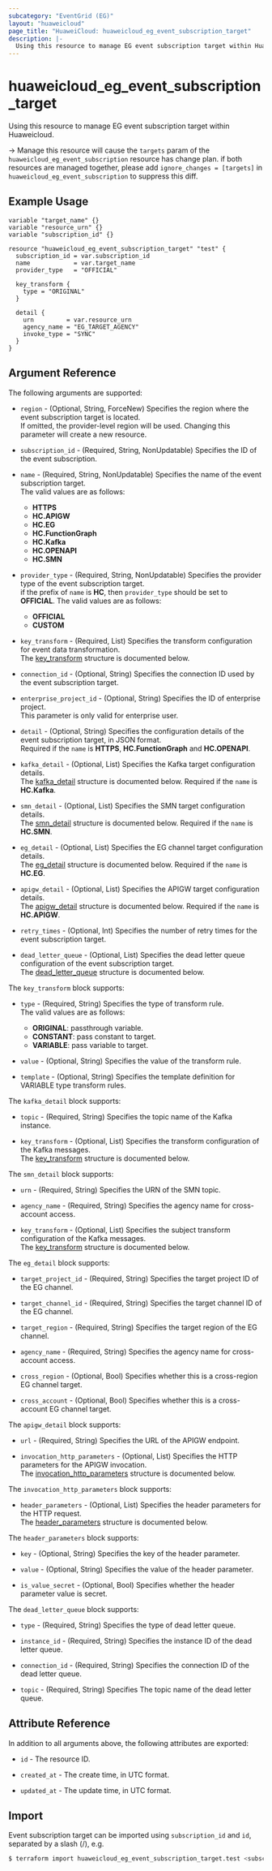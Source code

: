 ```yaml
---
subcategory: "EventGrid (EG)"
layout: "huaweicloud"
page_title: "HuaweiCloud: huaweicloud_eg_event_subscription_target"
description: |-
  Using this resource to manage EG event subscription target within Huaweicloud.
---
```


# huaweicloud_eg_event_subscription_target

Using this resource to manage EG event subscription target within Huaweicloud.

-> Manage this resource will cause the `targets` param of the `huaweicloud_eg_event_subscription` resource has
   change plan. if both resources are managed together, please add `ignore_changes = [targets]`
   in `huaweicloud_eg_event_subscription` to suppress this diff.

## Example Usage

```hcl
variable "target_name" {}
variable "resource_urn" {}
variable "subscription_id" {}

resource "huaweicloud_eg_event_subscription_target" "test" {
  subscription_id = var.subscription_id
  name            = var.target_name
  provider_type   = "OFFICIAL"
  
  key_transform {
    type = "ORIGINAL"
  }

  detail {
    urn         = var.resource_urn
    agency_name = "EG_TARGET_AGENCY"
    invoke_type = "SYNC"
  }
}
```

## Argument Reference

The following arguments are supported:

* `region` - (Optional, String, ForceNew) Specifies the region where the event subscription target is located.  
  If omitted, the provider-level region will be used.
  Changing this parameter will create a new resource.

* `subscription_id` - (Required, String, NonUpdatable) Specifies the ID of the event subscription.

* `name` - (Required, String, NonUpdatable) Specifies the name of the event subscription target.  
  The valid values are as follows:
  + **HTTPS**
  + **HC.APIGW**
  + **HC.EG**
  + **HC.FunctionGraph**
  + **HC.Kafka**
  + **HC.OPENAPI**
  + **HC.SMN**

* `provider_type` - (Required, String, NonUpdatable) Specifies the provider type of the event subscription target.  
  if the prefix of `name` is **HC**, then `provider_type` should be set to **OFFICIAL**.
  The valid values are as follows:
  + **OFFICIAL**
  + **CUSTOM**

* `key_transform` - (Required, List) Specifies the transform configuration for event data transformation.  
  The [key_transform](#eg_target_key_transform) structure is documented below.

* `connection_id` - (Optional, String) Specifies the connection ID used by the event subscription target.

* `enterprise_project_id` - (Optional, String) Specifies the ID of enterprise project.  
   This parameter is only valid for enterprise user.

* `detail` - (Optional, String) Specifies the configuration details of the event subscription target, in JSON format.  
  Required if the `name` is **HTTPS**, **HC.FunctionGraph** and **HC.OPENAPI**.

* `kafka_detail` - (Optional, List) Specifies the Kafka target configuration details.  
  The [kafka_detail](#eg_target_kafka_detail) structure is documented below.
  Required if the `name` is **HC.Kafka**.

* `smn_detail` - (Optional, List) Specifies the SMN target configuration details.  
  The [smn_detail](#eg_target_smn_detail) structure is documented below.
  Required if the `name` is **HC.SMN**.

* `eg_detail` - (Optional, List) Specifies the EG channel target configuration details.  
  The [eg_detail](#eg_target_eg_detail) structure is documented below.
  Required if the `name` is **HC.EG**.

* `apigw_detail` - (Optional, List) Specifies the APIGW target configuration details.  
  The [apigw_detail](#eg_target_apigw_detail) structure is documented below.
  Required if the `name` is **HC.APIGW**.

* `retry_times` - (Optional, Int) Specifies the number of retry times for the event subscription target.

* `dead_letter_queue` - (Optional, List) Specifies the dead letter queue configuration of the event subscription
 target.  
  The [dead_letter_queue](#eg_target_dead_letter_queue) structure is documented below.

<a name="eg_target_key_transform"></a>
The `key_transform` block supports:

* `type` - (Required, String) Specifies the type of transform rule.  
  The valid values are as follows:
  + **ORIGINAL**: passthrough variable.
  + **CONSTANT**: pass constant to target.
  + **VARIABLE**: pass variable to target.

* `value` - (Optional, String) Specifies the value of the transform rule.

* `template` - (Optional, String) Specifies the template definition for VARIABLE type transform rules.

<a name="eg_target_kafka_detail"></a>
The `kafka_detail` block supports:

* `topic` - (Required, String) Specifies the topic name of the Kafka instance.

* `key_transform` - (Optional, List) Specifies the transform configuration of the Kafka messages.  
  The [key_transform](#eg_target_key_transform) structure is documented below.

<a name="eg_target_smn_detail"></a>
The `smn_detail` block supports:

* `urn` - (Required, String) Specifies the URN of the SMN topic.

* `agency_name` - (Required, String) Specifies the agency name for cross-account access.

* `key_transform` - (Optional, List) Specifies the subject transform configuration of the Kafka
 messages.  
  The [key_transform](#eg_target_key_transform) structure is documented below.

<a name="eg_target_eg_detail"></a>
The `eg_detail` block supports:

* `target_project_id` - (Required, String) Specifies the target project ID of the EG channel.

* `target_channel_id` - (Required, String) Specifies the target channel ID of the EG channel.

* `target_region` - (Required, String) Specifies the target region of the EG channel.

* `agency_name` - (Required, String) Specifies the agency name for cross-account access.

* `cross_region` - (Optional, Bool) Specifies whether this is a cross-region EG channel target.

* `cross_account` - (Optional, Bool) Specifies whether this is a cross-account EG channel target.

<a name="eg_target_apigw_detail"></a>
The `apigw_detail` block supports:

* `url` - (Required, String) Specifies the URL of the APIGW endpoint.

* `invocation_http_parameters` - (Optional, List) Specifies the HTTP parameters for the APIGW invocation.  
  The [invocation_http_parameters](#eg_target_apigw_parameters) structure is documented below.

<a name="eg_target_apigw_parameters"></a>
The `invocation_http_parameters` block supports:

* `header_parameters` - (Optional, List) Specifies the header parameters for the HTTP request.  
  The [header_parameters](#eg_target_apigw_header_parameter) structure is documented below.

<a name="eg_target_apigw_header_parameter"></a>
The `header_parameters` block supports:

* `key` - (Optional, String) Specifies the key of the header parameter.

* `value` - (Optional, String) Specifies the value of the header parameter.

* `is_value_secret` - (Optional, Bool) Specifies whether the header parameter value is secret.

<a name="eg_target_dead_letter_queue"></a>
The `dead_letter_queue` block supports:

* `type` - (Required, String) Specifies the type of dead letter queue.

* `instance_id` - (Required, String) Specifies the instance ID of the dead letter queue.

* `connection_id` - (Required, String) Specifies the connection ID of the dead letter queue.

* `topic` - (Required, String) Specifies The topic name of the dead letter queue.

## Attribute Reference

In addition to all arguments above, the following attributes are exported:

* `id` - The resource ID.

* `created_at` - The create time, in UTC format.

* `updated_at` - The update time, in UTC format.

## Import

Event subscription target can be imported using `subscription_id` and `id`, separated by a slash (/), e.g.

```bash
$ terraform import huaweicloud_eg_event_subscription_target.test <subscription_id>/<id>
```
